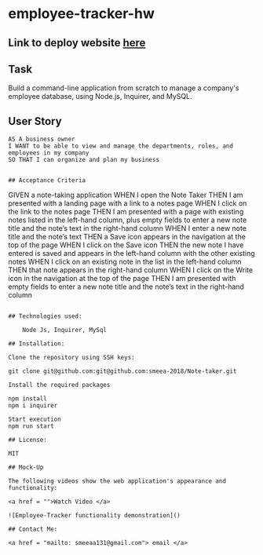 # employee-tracker-hw

## Link to deploy website [here](https://note-taker-hw22.herokuapp.com/)

## Task

Build a command-line application from scratch to manage a company's employee database, using Node.js, Inquirer, and MySQL.

## User Story

```
AS A business owner
I WANT to be able to view and manage the departments, roles, and employees in my company
SO THAT I can organize and plan my business
```

```

## Acceptance Criteria

```

GIVEN a note-taking application
WHEN I open the Note Taker
THEN I am presented with a landing page with a link to a notes page
WHEN I click on the link to the notes page
THEN I am presented with a page with existing notes listed in the left-hand column, plus empty fields to enter a new note title and the note’s text in the right-hand column
WHEN I enter a new note title and the note’s text
THEN a Save icon appears in the navigation at the top of the page
WHEN I click on the Save icon
THEN the new note I have entered is saved and appears in the left-hand column with the other existing notes
WHEN I click on an existing note in the list in the left-hand column
THEN that note appears in the right-hand column
WHEN I click on the Write icon in the navigation at the top of the page
THEN I am presented with empty fields to enter a new note title and the note’s text in the right-hand column

```

## Technologies used:

    Node Js, Inquirer, MySql

## Installation:

Clone the repository using SSH keys:

git clone git@github.com:git@github.com:smeea-2018/Note-taker.git

Install the required packages

npm install
npm i inquirer

Start execution
npm run start

## License:

MIT

## Mock-Up

The following videos show the web application's appearance and functionality:

<a href = "">Watch Video </a>

![Employee-Tracker functionality demonstration]()

## Contact Me:

<a href = "mailto: smeeaa131@gmail.com"> email </a>
```
